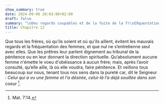 ```yaml
---
show_summary: true
date: 2024-09-06 20:03:00+02:00
draft: false
summary: "\nDes regards coupables et de la fuite de la fr\xE9quentation des femmes\n"
title: Chapitre 12
---
```





Que tous les frères, où qu'ils soient et où qu’ils aillent, évitent les mauvais regards et la fréquentation des femmes, et que nul ne s’entretienne seul avec elles. Que les prêtres leur parlent dignement au tribunal de la pénitence ou en leur donnant la direction spirituelle. Qu’absolument aucune femme n'émette le voeu d'obéissance à aucun frère; mais, après l’avoir consulté, qu’elle aille, là où elle voudra, faire pénitence. Et veillons tous beaucoup sur nous, tenant tous nos sens dans la pureté car, dit le Seigneur : *Celui qui a vu une femme et l'a désirée, celui-là l’a déjà souillée dans son coeur* [^1].

[^1]: Mat. 7:14.
